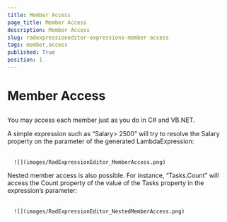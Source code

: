 ```yaml
---
title: Member Access
page_title: Member Access
description: Member Access
slug: radexpressioneditor-expressions-member-access
tags: member,access
published: True
position: 1
---
```


# Member Access



## 

You may access each member just as you do in C# and VB.NET.

A simple expression such as “Salary> 2500” will try to resolve the Salary property on the parameter of the generated LambdaExpression:




         
      ![](images/RadExpressionEditor_MemberAccess.png)



Nested member access is also possible. For instance, “Tasks.Count” will access the Count property of the value of the Tasks property in the expression’s parameter:




         
      ![](images/RadExpressionEditor_NestedMemberAccess.png)


